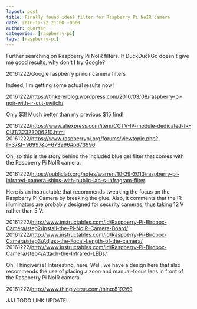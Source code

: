 ```yaml
---
layout: post
title: Finally found ideal filter for Raspberry Pi NoIR camera
date: 2016-12-22 21:00 -0600
author: quorten
categories: [raspberry-pi]
tags: [raspberry-pi]
---
```


Further searching on Raspberry Pi NoIR filters.  If DuckDuckGo doesn't
give me good results, why don't I try Google?

20161222/Google raspberry pi noir camera filters

Indeed, I'm getting some actual results now!

20161222/https://tinkererblog.wordpress.com/2016/03/08/raspberry-pi-noir-with-ir-cut-switch/

Only $3!  Much better than my previous $15 find!

20161222/https://www.aliexpress.com/item/CCTV-IP-module-dedicated-IR-CUT/32323006210.html  
20161222/https://www.raspberrypi.org/forums/viewtopic.php?f=37&t=96997&p=673996#p673996

Oh, so this is the story behind the included blue gel filter that
comes with the Raspberry Pi NoIR camera.

20161222/https://publiclab.org/notes/warren/10-29-2013/raspberry-pi-infrared-camera-ships-with-public-lab-s-infragram-filter

Here is an instructable that recommends tweaking the focus on the
Raspberry Pi Camera by breaking the glue.  Also, it comments that the
IR illuminators are probably designed for security cameras, thus
taking 12 V rather than 5 V.

<!-- more -->

20161222/http://www.instructables.com/id/Raspberry-Pi-Birdbox-Camera/step2/Install-the-Pi-NoIR-Camera-Board/  
20161222/http://www.instructables.com/id/Raspberry-Pi-Birdbox-Camera/step3/Adjust-the-Focal-Length-of-the-camera/  
20161222/http://www.instructables.com/id/Raspberry-Pi-Birdbox-Camera/step4/Attach-the-Infrared-LEDs/

Oh, Thingiverse!  Interesting, here.  Well, we have a design here that
also recommends the use of placing a zoon and manual-focus lens in
front of the Raspberry Pi NoIR camera.

20161222/http://www.thingiverse.com/thing:819269

JJJ TODO LINK UPDATE!
